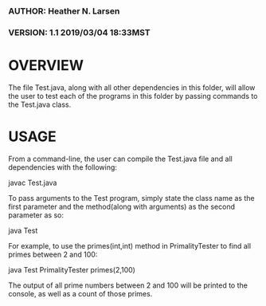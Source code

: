 ### AUTHOR:  Heather N. Larsen
### VERSION: 1.1    2019/03/04    18:33MST

# OVERVIEW
  The file Test.java, along with all other dependencies in this folder, will allow the user to test each of the programs in this
  folder by passing commands to the Test.java class.
  
# USAGE
  From a command-line, the user can compile the Test.java file and all dependencies with the following:
  
  javac Test.java
  
  To pass arguments to the Test program, simply state the class name as the first parameter and the method(along with arguments)
  as the second parameter as so:
  
  java Test <Class Name> <Method with Arguments>
  
  For example, to use the primes(int,int) method in PrimalityTester to find all primes between 2 and 100:
  
  java Test PrimalityTester primes(2,100)
  
  The output of all prime numbers between 2 and 100 will be printed to the console, as well as a count of those primes.
